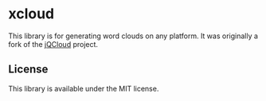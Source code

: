 # xcloud

This library is for generating word clouds on any platform. It was originally a fork of the 
[jQCloud](https://github.com/mistic100/jQCloud) project.

## License

This library is available under the MIT license.
